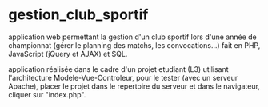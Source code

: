 # gestion_club_sportif
 application web permettant la gestion d'un club sportif lors d'une année de championnat (gérer le planning des matchs, les convocations...) fait en PHP, JavaScript (jQuery et AJAX) et SQL.

application réalisée dans le cadre d'un projet etudiant (L3) utilisant l'architecture Modele-Vue-Controleur, pour le tester (avec un serveur Apache), placer le projet dans le repertoire
du serveur et dans le navigateur, cliquer sur "index.php".
